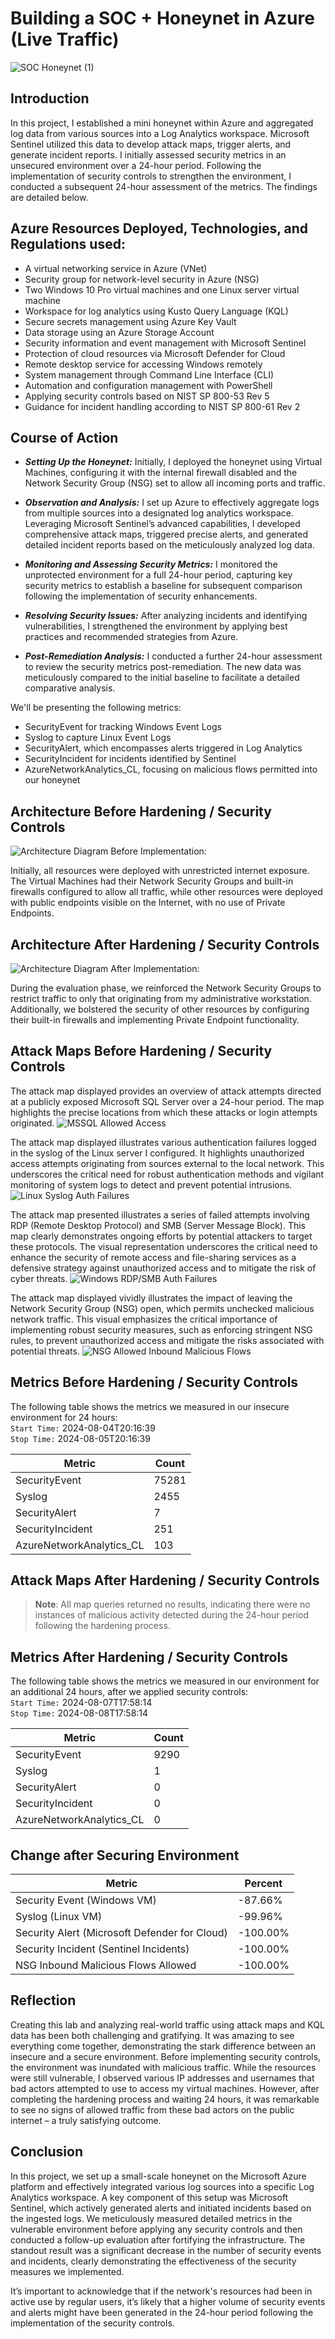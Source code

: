 <!--# Azure-SOC-Honeynet-Project-->
# Building a SOC + Honeynet in Azure (Live Traffic)
![SOC Honeynet (1)](https://github.com/0xbythesecond/Azure-SOC-Honeynet-Project/assets/23303634/43177fa9-4746-4f8d-8774-f9aca74b891d)

## Introduction
In this project, I established a mini honeynet within Azure and aggregated log data from various sources into a Log Analytics workspace. Microsoft Sentinel utilized this data to develop attack maps, trigger alerts, and generate incident reports. I initially assessed security metrics in an unsecured environment over a 24-hour period. Following the implementation of security controls to strengthen the environment, I conducted a subsequent 24-hour assessment of the metrics. The findings are detailed below.


## Azure Resources Deployed, Technologies, and Regulations used:

- A virtual networking service in Azure (VNet)
- Security group for network-level security in Azure (NSG)
- Two Windows 10 Pro virtual machines and one Linux server virtual machine
- Workspace for log analytics using Kusto Query Language (KQL)
- Secure secrets management using Azure Key Vault
- Data storage using an Azure Storage Account
- Security information and event management with Microsoft Sentinel
- Protection of cloud resources via Microsoft Defender for Cloud
- Remote desktop service for accessing Windows remotely
- System management through Command Line Interface (CLI)
- Automation and configuration management with PowerShell
- Applying security controls based on NIST SP 800-53 Rev 5
- Guidance for incident handling according to NIST SP 800-61 Rev 2
 
## Course of Action
- ***Setting Up the Honeynet:*** Initially, I deployed the honeynet using Virtual Machines, configuring it with the internal firewall disabled and the Network Security Group (NSG) set to allow all incoming ports and traffic.

- ***Observation and Analysis:*** I set up Azure to effectively aggregate logs from multiple sources into a designated log analytics workspace. Leveraging Microsoft Sentinel’s advanced capabilities, I developed comprehensive attack maps, triggered precise alerts, and generated detailed incident reports based on the meticulously analyzed log data.

- ***Monitoring and Assessing Security Metrics:*** I monitored the unprotected environment for a full 24-hour period, capturing key security metrics to establish a baseline for subsequent comparison following the implementation of security enhancements.

- ***Resolving Security Issues:*** After analyzing incidents and identifying vulnerabilities, I strengthened the environment by applying best practices and recommended strategies from Azure.

- ***Post-Remediation Analysis:*** I conducted a further 24-hour assessment to review the security metrics post-remediation. The new data was meticulously compared to the initial baseline to facilitate a detailed comparative analysis.

We'll be presenting the following metrics:

- SecurityEvent for tracking Windows Event Logs
- Syslog to capture Linux Event Logs
- SecurityAlert, which encompasses alerts triggered in Log Analytics
- SecurityIncident for incidents identified by Sentinel
- AzureNetworkAnalytics_CL, focusing on malicious flows permitted into our honeynet


## Architecture Before Hardening / Security Controls
![Architecture Diagram](https://i.imgur.com/gBvHJo4.gif)
Before Implementation:

Initially, all resources were deployed with unrestricted internet exposure. The Virtual Machines had their Network Security Groups and built-in firewalls configured to allow all traffic, while other resources were deployed with public endpoints visible on the Internet, with no use of Private Endpoints.

## Architecture After Hardening / Security Controls
![Architecture Diagram](https://i.imgur.com/oQtbais.gif)
After Implementation:

During the evaluation phase, we reinforced the Network Security Groups to restrict traffic to only that originating from my administrative workstation. Additionally, we bolstered the security of other resources by configuring their built-in firewalls and implementing Private Endpoint functionality.

## Attack Maps Before Hardening / Security Controls
The attack map displayed provides an overview of attack attempts directed at a publicly exposed Microsoft SQL Server over a 24-hour period. The map highlights the precise locations from which these attacks or login attempts originated.
![MSSQL Allowed Access](https://i.imgur.com/7Jhlpm9.png) <br />

The attack map displayed illustrates various authentication failures logged in the syslog of the Linux server I configured. It highlights unauthorized access attempts originating from sources external to the local network. This underscores the critical need for robust authentication methods and vigilant monitoring of system logs to detect and prevent potential intrusions.
![Linux Syslog Auth Failures](https://i.imgur.com/FkT7IDZ.png) <br />

The attack map presented illustrates a series of failed attempts involving RDP (Remote Desktop Protocol) and SMB (Server Message Block). This map clearly demonstrates ongoing efforts by potential attackers to target these protocols. The visual representation underscores the critical need to enhance the security of remote access and file-sharing services as a defensive strategy against unauthorized access and to mitigate the risk of cyber threats.
![Windows RDP/SMB Auth Failures](https://i.imgur.com/I2KCAi6.png) <br />

The attack map displayed vividly illustrates the impact of leaving the Network Security Group (NSG) open, which permits unchecked malicious network traffic. This visual emphasizes the critical importance of implementing robust security measures, such as enforcing stringent NSG rules, to prevent unauthorized access and mitigate the risks associated with potential threats.
![NSG Allowed Inbound Malicious Flows](https://i.imgur.com/kZmi4yf.png)


## Metrics Before Hardening / Security Controls

The following table shows the metrics we measured in our insecure environment for 24 hours:
<br />
`Start Time:` 2024-08-04T20:16:39 <br/>
`Stop Time:` 2024-08-05T20:16:39

| Metric                   | Count
| ------------------------ | -----
| SecurityEvent            | 75281
| Syslog                   | 2455
| SecurityAlert            | 7
| SecurityIncident         | 251
| AzureNetworkAnalytics_CL | 103

## Attack Maps After Hardening / Security Controls

  >**Note**: All map queries returned no results, indicating there were no instances of malicious activity detected during the 24-hour period following the hardening process.

## Metrics After Hardening / Security Controls

The following table shows the metrics we measured in our environment for an additional 24 hours, after we applied security controls:
<br />
`Start Time:` 2024-08-07T17:58:14 <br/>
`Stop Time:` 2024-08-08T17:58:14

| Metric                   | Count
| ------------------------ | -----
| SecurityEvent            | 9290
| Syslog                   | 1
| SecurityAlert            | 0
| SecurityIncident         | 0
| AzureNetworkAnalytics_CL | 0

## Change after Securing Environment
| Metric                                          | Percent
| ----------------------------------------------- | -----
| Security Event (Windows VM)                     |  -87.66%
| Syslog (Linux VM)                               |  -99.96%
| Security Alert (Microsoft Defender for Cloud)   |  -100.00%
| Security Incident (Sentinel Incidents)          |  -100.00%
| NSG Inbound Malicious Flows Allowed             |  -100.00%


## Reflection
Creating this lab and analyzing real-world traffic using attack maps and KQL data has been both challenging and gratifying. It was amazing to see everything come together, demonstrating the stark difference between an insecure and a secure environment. Before implementing security controls, the environment was inundated with malicious traffic. While the resources were still vulnerable, I observed various IP addresses and usernames that bad actors attempted to use to access my virtual machines. However, after completing the hardening process and waiting 24 hours, it was remarkable to see no signs of allowed traffic from these bad actors on the public internet – a truly satisfying outcome.

## Conclusion

In this project, we set up a small-scale honeynet on the Microsoft Azure platform and effectively integrated various log sources into a specific Log Analytics workspace. A key component of this setup was Microsoft Sentinel, which actively generated alerts and initiated incidents based on the ingested logs. We meticulously measured detailed metrics in the vulnerable environment before applying any security controls and then conducted a follow-up evaluation after fortifying the infrastructure. The standout result was a significant decrease in the number of security events and incidents, clearly demonstrating the effectiveness of the security measures we implemented.

It’s important to acknowledge that if the network's resources had been in active use by regular users, it’s likely that a higher volume of security events and alerts might have been generated in the 24-hour period following the implementation of the security controls.

